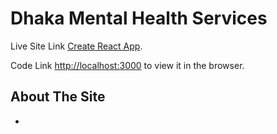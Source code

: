# Dhaka Mental Health Services

Live Site Link [Create React App](https://github.com/facebook/create-react-app).

Code Link [http://localhost:3000](http://localhost:3000) to view it in the browser.

## About The Site

* 

